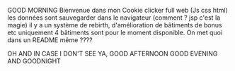 GOOD MORNING 
Bienvenue dans mon Cookie clicker full web (Js css html) les données sont sauvegarder dans le navigateur (comment ? jsp c'est la magie) il y a un système de rebirth, d'amélioration de bâtiments de bonus etc
uniquement 4 bâtiments sont pour le moment disponible.
On met quoi dans un README même ????

OH AND IN CASE I DON'T SEE YA, GOOD AFTERNOON GOOD EVENING AND GOODNIGHT 